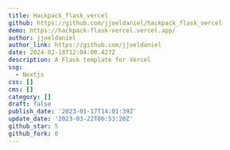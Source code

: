 ```yaml
---
title: Hackpack_flask_vercel
github: https://github.com/jjoeldaniel/hackpack_flask_vercel
demo: https://hackpack-flask-vercel.vercel.app/
author: jjoeldaniel
author_link: https://github.com/jjoeldaniel
date: 2024-02-18T12:04:00.427Z
description: A Flask template for Vercel
ssg:
  - Nextjs
css: []
cms: []
category: []
draft: false
publish_date: '2023-01-17T14:01:39Z'
update_date: '2023-03-22T06:53:20Z'
github_star: 5
github_fork: 0
---
```


